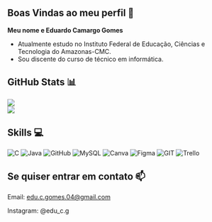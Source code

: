 ## Boas Vindas ao meu perfil 💓
**Meu nome e Eduardo Camargo Gomes**

- Atualmente estudo no Instituto Federal de Educação, Ciências e Tecnologia do Amazonas-CMC.
- Sou discente do curso de técnico em informática.
  
## GitHub Stats 📊
![](https://github-readme-stats.vercel.app/api?username=Eduardo-Camargo-Gomes&theme=dracula&hide_border=true&include_all_commits=true&count_private=false)<br/>
![](https://github-readme-streak-stats.herokuapp.com/?user=Eduardo-Camargo-Gomes&theme=dracula&hide_border=true)<br/>

## Skills 💻
![C](https://img.shields.io/badge/c-%2300599C.svg?style=for-the-badge&logo=c&logoColor=white) ![Java](https://img.shields.io/badge/java-%23ED8B00.svg?style=for-the-badge&logo=java&logoColor=white) ![GitHub](https://img.shields.io/badge/GitHub-%23121011.svg?style=for-the-badge&logo=github&logoColor=white) ![MySQL](https://img.shields.io/badge/mysql-%2300f.svg?style=for-the-badge&logo=mysql&logoColor=white) ![Canva](https://img.shields.io/badge/Canva-%2300C4CC.svg?style=for-the-badge&logo=Canva&logoColor=white) 	![Figma](https://img.shields.io/badge/figma-%23F24E1E.svg?style=for-the-badge&logo=figma&logoColor=white) ![GIT](https://img.shields.io/badge/Git-fc6d26?style=for-the-badge&logo=git&logoColor=white) ![Trello](https://img.shields.io/badge/Trello-%23026AA7.svg?style=for-the-badge&logo=Trello&logoColor=white)

## Se quiser entrar em contato 📫
Email: edu.c.gomes.04@gmail.com

Instagram: @edu_c.g

